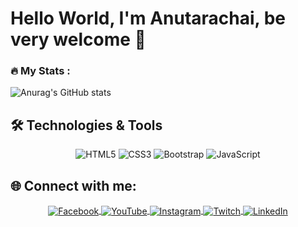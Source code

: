 # Hello World, I'm Anutarachai, be very welcome 👋
### :fire: My Stats :
![Anurag's GitHub stats](https://github-readme-stats.vercel.app/api?username=Anutarachai&show_icons=true&theme=radical)
## 🛠️ Technologies & Tools
<p align="center">
  <img src="https://img.icons8.com/color/48/000000/html-5.png" alt="HTML5" />
  <img src="https://img.icons8.com/color/48/000000/css3.png" alt="CSS3" />
  <img src="https://img.icons8.com/color/48/000000/bootstrap.png" alt="Bootstrap" />
  <img src="https://img.icons8.com/color/48/000000/javascript.png" alt="JavaScript" />
</p>

## 🌐 Connect with me:
<p align="center">
  <a href="https://www.facebook.com/anutarachai.wiphawin123" target="_blank">
    <img align="center" src="https://img.icons8.com/color/48/000000/facebook.png" alt="Facebook" />
  </a>
  <a href="https://www.youtube.com/@poonsai0917" target="_blank">
    <img align="center" src="https://img.icons8.com/color/48/000000/youtube-play.png" alt="YouTube" />
  </a>
  <a href="https://www.instagram.com/anut.wind/" target="_blank">
    <img align="center" src="https://img.icons8.com/color/48/000000/instagram-new.png" alt="Instagram" />
  </a>
  <a href="https://x.com/WnNsth" target="_blank">
    <img align="center" src="https://img.icons8.com/color/48/000000/twitch.png" alt="Twitch" />
  </a>
  <a href="https://www.linkedin.com/in/anutarachai-w-3b1a11327/" target="_blank">
    <img align="center" src="https://img.icons8.com/color/48/000000/linkedin.png" alt="LinkedIn" />
  </a>
</p>


<!--
**Anutarachai/Anutarachai** is a ✨ _special_ ✨ repository because its `README.md` (this file) appears on your GitHub profile.

Here are some ideas to get you started:

- 🔭 I’m currently working on ...
- 🌱 I’m currently learning ...
- 👯 I’m looking to collaborate on ...
- 🤔 I’m looking for help with ...
- 💬 Ask me about ...
- 📫 How to reach me: ...
- 😄 Pronouns: ...
- ⚡ Fun fact: ...
-->
